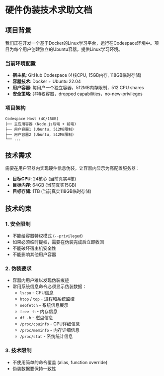 # 硬件伪装技术求助文档

## 项目背景

我们正在开发一个基于Docker的Linux学习平台，运行在Codespace环境中。项目为每个用户创建独立的Ubuntu容器，提供Linux学习环境。

### 当前环境配置
- **宿主机**: GitHub Codespace (4核CPU, 15GB内存, 118GB临时存储)
- **容器技术**: Docker + Ubuntu 22.04
- **用户容器**: 每用户一个独立容器，512MB内存限制，512 CPU shares
- **安全策略**: 非特权容器，dropped capabilities，no-new-privileges

### 项目架构
```
Codespace Host (4C/15GB)
├── 主应用容器 (Node.js后端 + 前端)
├── 用户容器1 (Ubuntu, 512MB限制)
├── 用户容器2 (Ubuntu, 512MB限制)
└── ...
```

## 技术需求

需要在用户容器内实现硬件信息伪装，让容器内显示为高配置服务器：
- **目标CPU**: 24核心 (当前真实4核)
- **目标内存**: 64GB (当前真实15GB)
- **目标存储**: 1TB (当前真实118GB临时存储)

## 技术约束

### 1. 安全限制
- 不能给容器特权模式 (`--privileged`)
- 如果必须临时提权，需要在伪装完成后立即收回
- 不能破坏宿主机安全性
- 不能影响其他用户容器

### 2. 伪装要求
- 容器内用户难以发现伪装痕迹
- 常用系统信息命令必须显示伪装数据：
  - `lscpu` - CPU信息
  - `htop` / `top` - 进程和系统监控
  - `neofetch` - 系统信息展示
  - `free -h` - 内存信息
  - `df -h` - 磁盘信息
  - `/proc/cpuinfo` - CPU详细信息
  - `/proc/meminfo` - 内存详细信息
  - `/proc/stat` - 系统统计信息

### 3. 技术限制
- 不使用简单的命令覆盖 (alias, function override)
- 伪装数据要保持一致性
